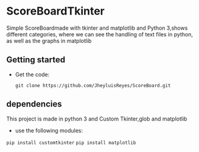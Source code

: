 # ScoreBoardTkinter
Simple ScoreBoardmade with tkinter and matplotlib and Python 3,shows different categories, where we can see the handling of text files in python, as well as the graphs in matplotlib

## Getting started

- Get the code:
    ```
    git clone https://github.com/JheyluisReyes/ScoreBoard.git
    ```
## dependencies
This project is made in python 3 and Custom Tkinter,glob and matplotlib
- use the following modules:

```pip install customtkinter```
```pip install matplotlib```

